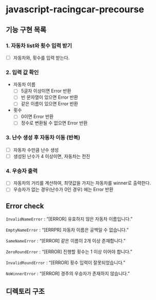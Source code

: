 # javascript-racingcar-precourse

## 기능 구현 목록

### 1. 자동차 list와 횟수 입력 받기

- [ ] 자동차와, 횟수를 입력 받는다.

### 2. 입력 값 확인

- 자동차 이름
  - [ ] 5글자 이상이면 Error 반환
  - [ ] 빈 문자열이 있으면 Error 반환
  - [ ] 같은 이름이 있으면 Error 반환
- 횟수
  - [ ] 0이면 Error 반환
  - [ ] 정수로 변환될 수 없으면 Error 반환

### 3. 난수 생성 후 자동차 이동 (반복)

- [ ] 자동차 수만큼 난수 생성
- [ ] 생성된 난수가 4 이상이면, 자동차는 전진

### 4. 우승자 출력

- [ ] 자동차의 거리를 계산하여, 최댓값을 가지는 자동차를 winner로 출력한다.
- [ ] 우승자가 없는 경우(난수가 0인 경우) 에는 Error 반환

## Error check

`InvalidNameError` : “[ERROR] 유효하지 않은 자동차 이름입니다.”

`EmptyNameError` : “[ERRPR] 자동차 이름은 공백일 수 없습니다.”

`SameNameError` : “[ERROR] 같은 이름이 2개 이상 존재합니다.”

`ZeroRoundError` : “[ERROR] 진행할 횟수는 1 이상 이어야 합니다.”

`InvalidRoundError` : “[ERROR] 횟수 입력이 잘못되었습니다.”

`NoWinnerError` : “[ERROR] 경주의 우승자가 존재하지 않습니다.”

## 디렉토리 구조
